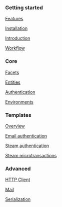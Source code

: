 
### Getting started

[Features](features)

[Installation](installation)

[Introduction](introduction)

[Workflow](workflow)


### Core

[Facets](facets)

[Entities](entities)

[Authentication](authentication)

[Environments](environments)


### Templates

[Overview](templates)

[Email authentication](email-authentication)

[Steam authentication](steam-authentication)

[Steam microtransactions](steam-microtransactions)

<!--
### Modules

[Overview](modules)

[<span style="opacity: 0.5">Matchmaker</span>](matchmaker)

!--
[Leaderboards](leaderboards)
-->


### Advanced

[HTTP Client](http-client)

[Mail](mail)

[Serialization](serialization)
